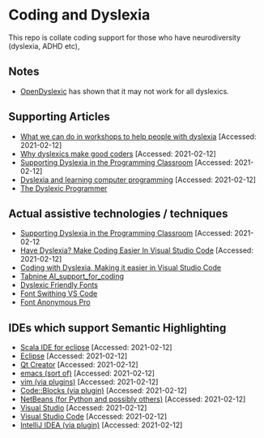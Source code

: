 # Coding and Dyslexia
This repo is collate coding support for those who have neurodiversity (dyslexia, ADHD etc), 

## Notes
 - [OpenDyslexic](https://www.ncbi.nlm.nih.gov/pmc/articles/PMC5629233/) has shown that it may not work for all dyslexics.

## Supporting Articles
 - [What we can do in workshops to help people with dyslexia](https://datacarpentry.org/blog/2017/09/coding-and-dyslexia) [Accessed: 2021-02-12]
 - [Why dyslexics make good coders](https://www.bcs.org/content-hub/why-dyslexics-make-good-coders/#:~:text=Thus%2C%20dyslexics%20make%20great%20system,and%20notation%20is%20totally%20predictable.) [Accessed: 2021-02-12]
 - [Supporting Dyslexia in the Programming Classroom](https://www.sciencedirect.com/science/article/pii/S1877050914000489) [Accessed: 2021-02-12]
 - [Dyslexia and learning computer programming](https://www.tandfonline.com/doi/full/10.11120/ital.2004.03020005) [Accessed: 2021-02-12]
 - [The Dyslexic Programmer](https://blog.bethcodes.com/the-dyslexic-programmer)
 
## Actual assistive technologies / techniques
 - [Supporting Dyslexia in the Programming Classroom](https://www.sciencedirect.com/science/article/pii/S1877050914000489) [Accessed: 2021-02-12
 - [Have Dyslexia? Make Coding Easier In Visual Studio Code](https://dev.to/deadlybyte/have-dyslexia-make-coding-easier-in-visual-studio-code-4kmg) [Accessed: 2021-02-12] 
 - [Coding with Dyslexia, Making it easier in Visual Studio Code](https://medium.com/@luke.skelhorn/coding-with-dyslexia-making-it-easier-in-visual-studio-code-eeeb1dbb7bfc)
 - [Tabnine AI_support_for_coding](https://www.tabnine.com/)
 - [Dyslexic Friendly Fonts](https://www.bdadyslexia.org.uk/advice/employers/creating-a-dyslexia-friendly-workplace/dyslexia-friendly-style-guide#:~:text=Readable%20fonts,may%20request%20a%20larger%20font.)
 - [Font Swithing VS Code](https://marketplace.visualstudio.com/items?itemName=evan-buss.font-switcher#:~:text=Static%20Font%20Switcher,preview%20menu%20breaks%20existing%20functionality.&text=Simply%20open%20the%20command%20pallete,P%20and%20select%20Switch%20Font%20.)
 - [Font Anonymous Pro](https://fonts.google.com/specimen/Anonymous+Pro?preview.text_type=custom&sidebar.open=true&selection.family=Anonymous+Pro)
 
## IDEs which support Semantic Highlighting 

 - [Scala IDE for eclipse](http://scala-ide.org/docs/current-user-doc/features/typingviewing/semantic-highlighting/index.html) [Accessed: 2021-02-12] 
 - [Eclipse](http://wiki.eclipse.org/PDT/Dev2Dev/Semantic) [Accessed: 2021-02-12] 
 - [Qt Creator](http://doc-snapshot.qt-project.org/qtcreator-2.8/creator-highlighting.html) [Accessed: 2021-02-12] 
 - [emacs (sort of)](https://www.gnu.org/software/emacs/manual/html_node/semantic/Highlight-Func-Mode.html) [Accessed: 2021-02-12] 
 - [vim (via plugins)](http://www.vim.org/scripts/script.php?script_id=3169) [Accessed: 2021-02-12] 
 - [Code::Blocks (via plugin)](http://forums.codeblocks.org/index.php/topic,16249.0.html) [Accessed: 2021-02-12] 
 - [NetBeans (for Python and possibly others)](http://wiki.netbeans.org/Python#Semantic_highlighting) [Accessed: 2021-02-12] 
 - [Visual Studio](http://blogs.msdn.com/b/vcblog/archive/2011/08/24/10200097.aspx) [Accessed: 2021-02-12] 
 - [Visual Studio Code](https://code.visualstudio.com/api/language-extensions/semantic-highlight-guide) [Accessed: 2021-02-12] 
 - [IntelliJ IDEA (via plugin)](http://blog.jetbrains.com/kotlin/2012/04/kotlin-m1-is-out/) [Accessed: 2021-02-12] 
